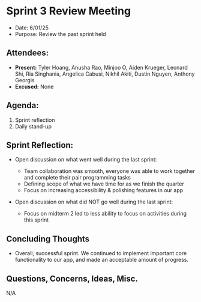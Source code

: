 # Sprint 3 Review Meeting

- Date: 6/01/25
- Purpose: Review the past sprint held

## Attendees:

- **Present:** Tyler Hoang, Anusha Rao, Minjoo O, Aiden Krueger, Leonard Shi, Ria Singhania, Angelica Cabusi, Nikhil Akiti, Dustin Nguyen, Anthony Georgis
- **Excused:** None

## Agenda:

1. Sprint reflection
2. Daily stand-up

## Sprint Reflection:

- Open discussion on what went well during the last sprint:

  - Team collaboration was smooth, everyone was able to work together and complete their pair programming tasks
  - Defining scope of what we have time for as we finish the quarter
  - Focus on increasing accessibility & polishing features in our app

- Open discussion on what did NOT go well during the last sprint:
  - Focus on midterm 2 led to less ability to focus on activities during this sprint

## Concluding Thoughts

- Overall, successful sprint. We continued to implement important core functionality to our app, and made an acceptable amount of progress.

## Questions, Concerns, Ideas, Misc.

N/A
